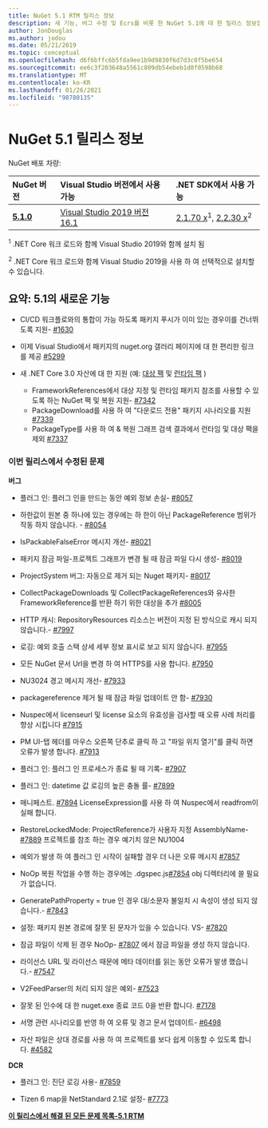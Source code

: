 ```yaml
---
title: NuGet 5.1 RTM 릴리스 정보
description: 새 기능, 버그 수정 및 Ecrs를 비롯 한 NuGet 5.1에 대 한 릴리스 정보입니다.
author: JonDouglas
ms.author: jodou
ms.date: 05/21/2019
ms.topic: conceptual
ms.openlocfilehash: d6f6bffc6b5fda9ee1b9d9830f6d7d3c0f5be654
ms.sourcegitcommit: ee6c3f203648a5561c809db54ebeb1d0f0598b68
ms.translationtype: MT
ms.contentlocale: ko-KR
ms.lasthandoff: 01/26/2021
ms.locfileid: "98780135"
---
```

# <a name="nuget-51-release-notes"></a>NuGet 5.1 릴리스 정보

NuGet 배포 차량:

| NuGet 버전 | Visual Studio 버전에서 사용 가능| .NET SDK에서 사용 가능|
|:---|:---|:---|
| [**5.1.0**](https://nuget.org/downloads) | [Visual Studio 2019 버전 16.1](https://visualstudio.microsoft.com/downloads/) | [2.1.70 x](https://dotnet.microsoft.com/download/dotnet-core/2.1)<sup>1</sup>, [2.2.30 x](https://dotnet.microsoft.com/download/dotnet-core/2.2)<sup>2</sup> |

<sup>1</sup> .NET Core 워크 로드와 함께 Visual Studio 2019와 함께 설치 됨 

<sup>2</sup> .NET Core 워크 로드와 함께 Visual Studio 2019을 사용 하 여 선택적으로 설치할 수 있습니다.

## <a name="summary-whats-new-in-51"></a>요약: 5.1의 새로운 기능

* CI/CD 워크플로와의 통합이 가능 하도록 패키지 푸시가 이미 있는 경우이를 건너뛰도록 지원- [#1630](https://github.com/NuGet/Home/issues/1630#issuecomment-483461100)

* 이제 Visual Studio에서 패키지의 nuget.org 갤러리 페이지에 대 한 편리한 링크를 제공 [#5299](https://github.com/NuGet/Home/issues/5299#issuecomment-494458510)

* 새 .NET Core 3.0 자산에 대 한 지원 (예: [대상 팩](https://github.com/dotnet/cli/issues/10006) 및 [런타임 팩](https://github.com/dotnet/cli/issues/10007) )
  * FrameworkReferences에서 대상 지정 및 런타임 패키지 참조를 사용할 수 있도록 하는 NuGet 팩 및 복원 지원- [#7342](https://github.com/NuGet/Home/issues/7342)
  * PackageDownload를 사용 하 여 "다운로드 전용" 패키지 시나리오를 지원 [#7339](https://github.com/NuGet/Home/issues/7339)
  * PackageType를 사용 하 여 & 복원 그래프 검색 결과에서 런타임 및 대상 팩을 제외 [#7337](https://github.com/NuGet/Home/issues/7337)

### <a name="issues-fixed-in-this-release"></a>이번 릴리스에서 수정된 문제

**버그**

* 플러그 인: 플러그 인을 만드는 동안 예외 정보 손실- [#8057](https://github.com/NuGet/Home/issues/8057)

* 하한값이 원본 중 하나에 있는 경우에는 하 한이 아닌 PackageReference 범위가 작동 하지 않습니다. - [#8054](https://github.com/NuGet/Home/issues/8054)

* IsPackableFalseError 메시지 개선- [#8021](https://github.com/NuGet/Home/issues/8021)

* 패키지 잠금 파일-프로젝트 그래프가 변경 될 때 잠금 파일 다시 생성- [#8019](https://github.com/NuGet/Home/issues/8019)

* ProjectSystem 버그: 자동으로 제거 되는 Nuget 패키지- [#8017](https://github.com/NuGet/Home/issues/8017)

* CollectPackageDownloads 및 CollectPackageReferences와 유사한 FrameworkReference를 반환 하기 위한 대상을 추가 [#8005](https://github.com/NuGet/Home/issues/8005)

* HTTP 캐시: RepositoryResources 리소스는 버전이 지정 된 방식으로 캐시 되지 않습니다.- [#7997](https://github.com/NuGet/Home/issues/7997)

* 로깅: 예외 호출 스택 상세 세부 정보 표시로 보고 되지 않습니다. [#7955](https://github.com/NuGet/Home/issues/7955)

* 모든 NuGet 문서 Url을 변경 하 여 HTTPS를 사용 합니다. [#7950](https://github.com/NuGet/Home/issues/7950)

* NU3024 경고 메시지 개선- [#7933](https://github.com/NuGet/Home/issues/7933)

* packagereference 제거 될 때 잠금 파일 업데이트 안 함- [#7930](https://github.com/NuGet/Home/issues/7930)

* Nuspec에서 licenseurl 및 license 요소의 유효성을 검사할 때 오류 사례 처리를 향상 시킵니다 [#7915](https://github.com/NuGet/Home/issues/7915)

* PM UI-탭 헤더를 마우스 오른쪽 단추로 클릭 하 고 "파일 위치 열기"를 클릭 하면 오류가 발생 합니다. [#7913](https://github.com/NuGet/Home/issues/7913)

* 플러그 인: 플러그 인 프로세스가 종료 될 때 기록- [#7907](https://github.com/NuGet/Home/issues/7907)

* 플러그 인: datetime 값 로깅의 높은 충돌 률- [#7899](https://github.com/NuGet/Home/issues/7899)

* 매니페스트. [#7894](https://github.com/NuGet/Home/issues/7894) LicenseExpression를 사용 하 여 Nuspec에서 readfrom이 실패 합니다.

* RestoreLockedMode: ProjectReference가 사용자 지정 AssemblyName- [#7889](https://github.com/NuGet/Home/issues/7889) 프로젝트를 참조 하는 경우 예기치 않은 NU1004

* 예외가 발생 하 여 플러그 인 시작이 실패할 경우 더 나은 오류 메시지 [#7857](https://github.com/NuGet/Home/issues/7857)

* NoOp 복원 작업을 수행 하는 경우에는 .dgspec.js[#7854](https://github.com/NuGet/Home/issues/7854) obj 디렉터리에 쓸 필요가 없습니다.

* GeneratePathProperty = true 인 경우 대/소문자 불일치 시 속성이 생성 되지 않습니다.- [#7843](https://github.com/NuGet/Home/issues/7843)

* 설정: 패키지 원본 경로에 잘못 된 문자가 있을 수 있습니다. VS- [#7820](https://github.com/NuGet/Home/issues/7820)

* 잠금 파일이 삭제 된 경우 NoOp- [#7807](https://github.com/NuGet/Home/issues/7807) 에서 잠금 파일을 생성 하지 않습니다.

* 라이선스 URL 및 라이선스 때문에 메타 데이터를 읽는 동안 오류가 발생 했습니다.- [#7547](https://github.com/NuGet/Home/issues/7547)

* V2FeedParser의 처리 되지 않은 예외- [#7523](https://github.com/NuGet/Home/issues/7523)

* 잘못 된 인수에 대 한 nuget.exe 종료 코드 0을 반환 합니다. [#7178](https://github.com/NuGet/Home/issues/7178)

* 서명 관련 시나리오를 반영 하 여 오류 및 경고 문서 업데이트- [#6498](https://github.com/NuGet/Home/issues/6498)

* 자산 파일은 상대 경로를 사용 하 여 프로젝트를 보다 쉽게 이동할 수 있도록 합니다. [#4582](https://github.com/NuGet/Home/issues/4582)

**DCR**

* 플러그 인: 진단 로깅 사용- [#7859](https://github.com/NuGet/Home/issues/7859)

* Tizen 6 map을 NetStandard 2.1로 설정- [#7773](https://github.com/NuGet/Home/issues/7773)

**[이 릴리스에서 해결 된 모든 문제 목록-5.1 RTM](https://github.com/nuget/home/issues?q=is%3Aissue+is%3Aclosed+milestone%3A%225.1")**
